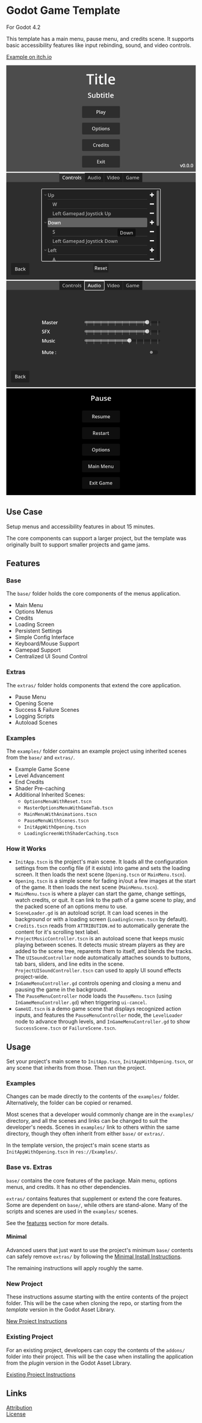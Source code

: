 # Godot Game Template
For Godot 4.2

This template has a main menu, pause menu, and credits scene. It supports basic accessibility features like input rebinding, sound, and video controls.

[Example on itch.io](https://maaack.itch.io/godot-game-template)

![Main Menu](/Media/Screenshot-3-1.png)  
![Key Rebinding](/Media/Screenshot-3-2.png)  
![Audio Controls](/Media/Screenshot-3-4.png)  
![Pause Menu](/Media/Screenshot-3-6.png)  

## Use Case
Setup menus and accessibility features in about 15 minutes.

The core components can support a larger project, but the template was originally built to support smaller projects and game jams.

## Features

### Base

The `base/` folder holds the core components of the menus application.

-   Main Menu    
-   Options Menus
-   Credits
-   Loading Screen
-   Persistent Settings
-   Simple Config Interface
-   Keyboard/Mouse Support
-   Gamepad Support
-   Centralized UI Sound Control

### Extras

The `extras/` folder holds components that extend the core application.

-   Pause Menu
-   Opening Scene
-   Success & Failure Scenes
-   Logging Scripts
-   Autoload Scenes
 
### Examples 

The `examples/` folder contains an example project using inherited scenes from the `base/` and `extras/`.

-   Example Game Scene
-   Level Advancement
-   End Credits
-   Shader Pre-caching
-   Additional Inherited Scenes:
    -   `OptionsMenuWithReset.tscn`
    -   `MasterOptionsMenuWithGameTab.tscn`
    -   `MainMenuWithAnimations.tscn` 
    -   `PauseMenuWithScenes.tscn`
    -   `InitAppWithOpening.tscn`
    -   `LoadingScreenWithShaderCaching.tscn`

### How it Works
- `InitApp.tscn` is the project's main scene. It loads all the configuration settings from the config file (if it exists) into game and sets the loading screen. It then loads the next scene (`Opening.tscn` or `MainMenu.tscn`).  
- `Opening.tscn` is a simple scene for fading in/out a few images at the start of the game. It then loads the next scene (`MainMenu.tscn`).  
- `MainMenu.tscn` is where a player can start the game, change settings, watch credits, or quit. It can link to the path of a game scene to play, and the packed scene of an options menu to use.  
- `SceneLoader.gd` is an autoload script. It can load scenes in the background or with a loading screen (`LoadingScreen.tscn` by default).  
- `Credits.tscn` reads from `ATTRIBUTION.md` to automatically generate the content for it's scrolling text label.  
- `ProjectMusicController.tscn` is an autoload scene that keeps music playing between scenes. It detects music stream players as they are added to the scene tree, reparents them to itself, and blends the tracks.  
- The `UISoundController` node automatically attaches sounds to buttons, tab bars, sliders, and line edits in the scene. `ProjectUISoundController.tscn` can used to apply UI sound effects project-wide.
- `InGameMenuController.gd` controls opening and closing a menu and pausing the game in the background.
- The `PauseMenuController` node loads the `PauseMenu.tscn` (using `InGameMenuController.gd`) when triggering `ui-cancel`.
- `GameUI.tscn` is a demo game scene that displays recognized action inputs, and features the `PauseMenuController` node, the `LevelLoader` node to advance through levels, and `InGameMenuController.gd` to show `SuccessScene.tscn` or `FailureScene.tscn`.

## Usage

Set your project's main scene to `InitApp.tscn`, `InitAppWithOpening.tscn`, or any scene that inherits from those. Then run the project.

### Examples

Changes can be made directly to the contents of the `examples/` folder. Alternatively, the folder can be copied or renamed. 

Most scenes that a developer would commonly change are in the `examples/` directory, and all the scenes and links can be changed to suit the developer's needs. Scenes in `examples/` link to others within the same directory, though they often inherit from either `base/` or `extras/`. 

In the template version, the project's main scene starts as `InitAppWithOpening.tscn` in `res://Examples/`. 

### Base vs. Extras

`base/` contains the core features of the package. Main menu, options menus, and credits. It has no other dependencies.

`extras/` contains features that supplement or extend the core features. Some are dependent on `base/`, while others are stand-alone. Many of the scripts and scenes are used in the `examples/` scenes. 

See the [features](#features) section for more details.

#### Minimal

Advanced users that just want to use the project's minimum `base/` contents can safely remove `extras/` by following the [Minimal Install Instructions](/addons/maaacks_game_template/docs/MinimalInstall.md).  

The remaining instructions will apply roughly the same.

### New Project
These instructions assume starting with the entire contents of the project folder. This will be the case when cloning the repo, or starting from the *template* version in the Godot Asset Library.
  

[New Project Instructions](/addons/maaacks_game_template/docs/NewProject.md)

### Existing Project

For an existing project, developers can copy the contents of the `addons/` folder into their project. This will be the case when installing the application from the *plugin* version in the Godot Asset Library.

[Existing Project Instructions](/addons/maaacks_game_template/docs/ExistingProject.md)  
   

## Links
[Attribution](ATTRIBUTION.md)  
[License](LICENSE.txt)  